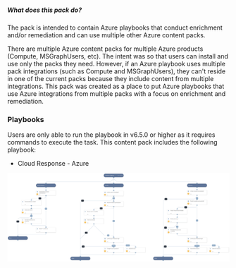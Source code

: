##### What does this pack do?

The pack is intended to contain Azure playbooks that conduct enrichment and/or remediation and can use multiple other Azure 
content packs.

There are multiple Azure content packs for multiple Azure products (Compute, MSGraphUsers, etc).  The intent was so that 
users can install and use only the packs they need.  However, if an Azure playbook uses multiple pack integrations (such 
as Compute and MSGraphUsers), they can't reside in one of the current packs because they include content from multiple integrations.  This 
pack was created as a place to put Azure playbooks that use Azure integrations from multiple packs with a focus on enrichment and 
remediation.


### Playbooks

Users are only able to run the playbook in v6.5.0 or higher as it requires commands to execute the task.
This content pack includes the following playbook: 
- Cloud Response - Azure

![Cloud Response - Azure](binary_files/Cloud_Response_-_Azure.png)

